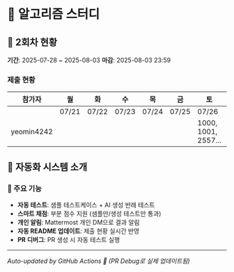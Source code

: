 # 🚀 알고리즘 스터디

## 📅 2회차 현황
**기간**: 2025-07-28 ~ 2025-08-03
**마감**: 2025-08-03 23:59

### 제출 현황

| 참가자 | 월 | 화 | 수 | 목 | 금 | 토 | 일 |
|--------|----|----|----|----|----|----|---|
|        | 07/21 | 07/22 | 07/23 | 07/24 | 07/25 | 07/26 | 07/27 |
| yeomin4242 |  |  |  |  |  | 1000, 1001, 2557... |  |

## 🤖 자동화 시스템 소개

### 🔧 주요 기능
- **자동 테스트**: 샘플 테스트케이스 + AI 생성 반례 테스트
- **스마트 채점**: 부분 점수 지원 (샘플만/생성 테스트만 통과)
- **개인 알림**: Mattermost 개인 DM으로 결과 알림
- **자동 README 업데이트**: 제출 현황 실시간 반영
- **PR 디버그**: PR 생성 시 자동 테스트 실행

---
*Auto-updated by GitHub Actions 🤖 (PR Debug로 실제 업데이트됨)*
